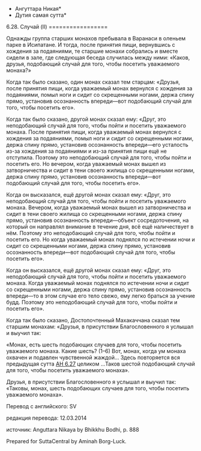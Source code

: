 * Ангуттара Никая*
* Дутия самая сутта*

6\.28\. Случай \(II\)
\=\=\=\=\=\=\=\=\=\=\=\=\=\=\=\=\=

Однажды группа старших монахов пребывала в Варанаси в оленьем парке в Исипатане\. И тогда, после принятия пищи, вернувшись с хождения за подаяниями, те старшие монахи собрались и вместе сидели в зале, где следующая беседа случилась между ними: «Каков, друзья, подобающий случай для того, чтобы посетить уважаемого монаха?»

Когда так было сказано, один монах сказал тем старцам: «Друзья, после принятия пищи, когда уважаемый монах вернулся с хождения за подаяниями, помыл ноги и сидит со скрещенными ногами, держа спину прямо, установив осознанность впереди—вот подобающий случай для того, чтобы посетить его»\.

Когда так было сказано, другой монах сказал ему: «Друг, это неподобающий случай для того, чтобы пойти и посетить уважаемого монаха\. После принятия пищи, когда уважаемый монах вернулся с хождения за подаяниями, помыл ноги и сидит со скрещенными ногами, держа спину прямо, установив осознанность впереди—его усталость из\-за хождения за подаяниями и из\-за принятия пищи ещё не отступила\. Поэтому это неподобающий случай для того, чтобы пойти и посетить его\. Но вечером, когда уважаемый монах вышел из затворничества и сидит в тени своего жилища со скрещенными ногами, держа спину прямо, установив осознанность впереди—вот подобающий случай для того, чтобы посетить его»\.

Когда он высказался, ещё другой монах сказал ему: «Друг, это неподобающий случай для того, чтобы пойти и посетить уважаемого монаха\. Вечером, когда уважаемый монах вышел из затворничества и сидит в тени своего жилища со скрещенными ногами, держа спину прямо, установив осознанность впереди—объект сосредоточения, на который он направлял внимание в течение дня, всё ещё наличествует в нём\. Поэтому это неподобающий случай для того, чтобы пойти и посетить его\. Но когда уважаемый монах поднялся по истечении ночи и сидит со скрещенными ногами, держа спину прямо, установив осознанность впереди—вот подобающий случай для того, чтобы посетить его»\.

Когда он высказался, ещё другой монах сказал ему: «Друг, это неподобающий случай для того, чтобы пойти и посетить уважаемого монаха\. Когда уважаемый монах поднялся по истечении ночи и сидит со скрещенными ногами, держа спину прямо, установив осознанность впереди—то в этом случае его тело свежо, ему легко браться за учение будд\. Поэтому это неподобающий случай для того, чтобы пойти и посетить его»\.

Когда так было сказано, Достопочтенный Махакаччана сказал тем старшим монахам: «Друзья, в присутствии Благословенного я услышал и выучил так:

«Монах, есть шесть подобающих случаев для того, чтобы посетить уважаемого монаха\. Какие шесть? \(1–6\) Вот, монах, когда ум монаха охвачен и подавлен чувственной жаждой… Здесь повторяется вся предыдущая сутта [АН 6\.27](/an6\.27/ru/sv) целиком …Таков шестой подобающий случай для того, чтобы посетить уважаемого монаха»\.

Друзья, в присутствии Благословенного я услышал и выучил так: «Таковы, монах, шесть подобающих случаев для того, чтобы посетить уважаемого монаха»\.

Перевод с английского: SV

редакция перевода: 12\.03\.2014

источник: Anguttara Nikaya by Bhikkhu Bodhi, p\. 888

Prepared for SuttaCentral by Aminah Borg\-Luck\.